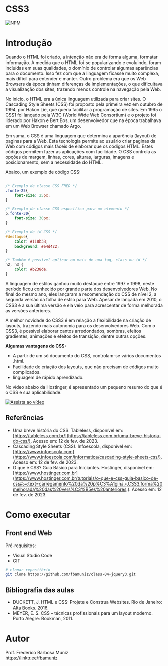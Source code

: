 # CSS3
![NPM](https://img.shields.io/npm/l/react)
# Introdução

Quando o HTML foi criado, a intenção não era de forma alguma, formatar informação. A medida que o HTML foi se popularizando e evoluindo, foram incluídas em suas qualidades, o domínio de controlar algumas aparências para o documento. Isso fez com que a linguagem ficasse muito complexa, mais dificil para entender e manter. Outro problema era que os Web Browsers da época tinham diferenças de implementações, o que dificultava a visualização dos sites, trazendo menos controle na navegação pela Web.

No inicio, o HTML era a única linguagem utilizada para criar sites. O Cascading Style Sheets (CSS) foi proposto pela primeira vez em outubro de 1994, por Hakon Lie, que queria facilitar a programação de sites. Em 1995 o CSS1 foi lançado pela W3C (World Wide Web Consortium) e o projeto foi liderado por Hakon e Bert Bos, um desenvolvedor que na época trabalhava em um Web Browser chamado Argo. 

Em suma, o CSS é uma linguagem que determina a aparência (layout) de paginas para a Web. Esta tecnologia permite ao usuário criar paginas da Web com códigos mais fáceis de elaborar que os códigos HTML. Estes códigos permitem fazer as aplicações com facilidade. O CSS controla as opções de margem, linhas, cores, alturas, larguras, imagens e posicionamento, sem a necessidade do HTML. 

Abaixo, um exemplo de código CSS:
```css

/* Exemplo de classe CSS FRED */
.fonte-25{
    font-size: 25px;
}

/* Exemplo de classe CSS específica para um elemento */
p.fonte-30{
    font-size: 30px;
}

/* Exemplo de id CSS */
#destaque{
    color: #118b38;
    background: #e4d422;    
}

/* Também é possível aplicar em mais de uma tag, class ou id */
h2, h3 {
    color: #b238de;
}

```

A linguagem de estilos ganhou muito destaque entre 1997 e 1998, neste período ficou conhecido por grande parte dos desenvolvedores Web. No final do mesmo ano, eles lançaram a recomendação do CSS de nível 2, a segunda versão da folha de estilo para Web. Apesar de lançada em 2010, o CSS3 é a sua última versão e ela veio para acrescentar de forma melhorada as versões anteriores. 

A melhor novidade do CSS3 é em relação a flexibilidade na criação de layouts, trazendo mais autonomia para os desenvolvedores Web. Com o CSS3, é possível elaborar cantos arredondados, sombras, efeitos gradientes, animações e efeitos de transição, dentre outras opções.

**Algumas vantagens do CSS:**

- A partir de um só documento do CSS, controlam-se vários documentos .html.
- Facilidade de criação dos layouts, que não precisam de códigos muito complicados.
- linguagem de rápido aprendizado.

No vídeo abaixo da Hostinger, é apresentado um pequeno resumo do que é o CSS e sua aplicabilidade.

[![Assista ao vídeo](https://img.youtube.com/vi/CTjUpZqTJDg/maxresdefault.jpg)](https://www.youtube.com/watch?v=CTjUpZqTJDg)

## Referências

- Uma breve história do CSS. Tableless, disponível em: [https://tableless.com.br/](https://tableless.com.br/uma-breve-historia-do-css/). Acesso em: 12 de fev. de 2023.
- Cascading Style Sheets (CSS). Infoescola, disponível em: [https://www.infoescola.com](https://www.infoescola.com/informatica/cascading-style-sheets-css/). Acesso em: 12 de fev. de 2023.
- O que é CSS? Guia Básico para Iniciantes. Hostinger, disponível em: [https://www.hostinger.com.br](https://www.hostinger.com.br/tutoriais/o-que-e-css-guia-basico-de-css#:~:text=carregamento%20da%20p%C3%A1gina.-,CSS3,forma%20melhorada%20das%20vers%C3%B5es%20anteriores.). Acesso em: 12 de fev. de 2023.

# Como executar

## Front end Web
Pré-requisitos: 
- Visual Studio Code
- GIT

```bash
# clonar repositório
git clone https://github.com/fbamuniz/class-04-jquery3.git

```

## Bibliografia das aulas

- DUCKETT, J. HTML e CSS: Projete e Construa Websites. Rio de Janeiro: Alta Books. 2016.
- MEYER, E. S. CSS – técnicas profissionais para um layout moderno. Porto Alegre: Bookman, 2011.


# Autor

Prof. Frederico Barbosa Muniz<br>
https://linktr.ee/fbamuniz

